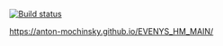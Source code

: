 [![Build status](https://ci.appveyor.com/api/projects/status/s5jld5dr7lg1kgsy?svg=true)](https://anton-mochinsky.github.io/EVENYS_HM_MAIN/)


https://anton-mochinsky.github.io/EVENYS_HM_MAIN/

